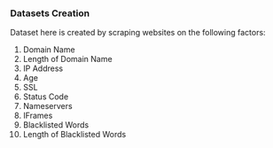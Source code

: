 ### Datasets Creation

Dataset here is created by scraping websites on the following factors:

1. Domain Name 
2. Length of Domain Name
3. IP Address
4. Age 
5. SSL
6. Status Code
7. Nameservers
8. IFrames
9. Blacklisted Words
10. Length of Blacklisted Words
